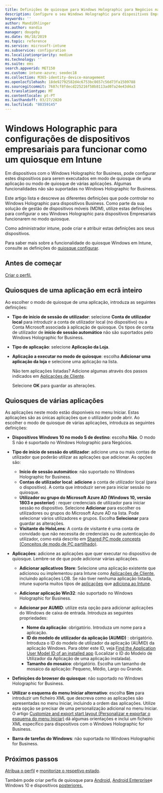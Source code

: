 ```yaml
---
title: Definições de quiosque para Windows Holographic para Negócios na Microsoft Intune - Azure Microsoft Docs
description: Configure o seu Windows Holographic para dispositivos Empresariais como quiosques de aplicação única e multi-aplicações, personalize o menu inicial, adicione aplicações, mostre a barra de tarefas e configure um navegador web no Microsoft Intune.
keywords: ''
author: MandiOhlinger
ms.author: mandia
manager: dougeby
ms.date: 06/18/2019
ms.topic: reference
ms.service: microsoft-intune
ms.subservice: configuration
ms.localizationpriority: medium
ms.technology: ''
ms.suite: ems
search.appverid: MET150
ms.custom: intune-azure; seodec18
ms.collection: M365-identity-device-management
ms.openlocfilehash: 18de92792582d4c6753bc8657c56d73fa1509788
ms.sourcegitcommit: 7687cf8fdecd225216f58b8113ad07a24e43d4a3
ms.translationtype: MT
ms.contentlocale: pt-PT
ms.lasthandoff: 03/27/2020
ms.locfileid: "80359145"
---
```

# <a name="windows-holographic-for-business-device-settings-to-run-as-a-kiosk-in-intune"></a>Windows Holographic para configurações de dispositivos empresariais para funcionar como um quiosque em Intune

Em dispositivos com o Windows Holographic for Business, pode configurar estes dispositivos para serem executados em modo de quiosque de uma aplicação ou modo de quiosque de várias aplicações. Algumas funcionalidades não são suportadas no Windows Holographic for Business.

Este artigo lista e descreve as diferentes definições que pode controlar no Windows Holographic para dispositivos Business. Como parte da sua solução de gestão de dispositivos móveis (MDM), utilize estas definições para configurar o seu Windows Holographic para dispositivos Empresariais funcionarem no modo quiosque.

Como administrador intune, pode criar e atribuir estas definições aos seus dispositivos.

Para saber mais sobre a funcionalidade do quiosque Windows em Intune, consulte as definições do [quiosque configurar](kiosk-settings.md).

## <a name="before-you-begin"></a>Antes de começar

[Criar o perfil.](kiosk-settings.md#create-the-profile)

## <a name="single-full-screen-app-kiosks"></a>Quiosques de uma aplicação em ecrã inteiro

Ao escolher o modo de quiosque de uma aplicação, introduza as seguintes definições:

- **Tipo de início de sessão de utilizador**: selecione **Conta de utilizador local** para introduzir a conta de utilizador local (no dispositivo) ou a Conta Microsoft associada à aplicação de quiosque. Os tipos de conta de utilizador de **início de sessão automático** não são suportados pelo Windows Holographic for Business.

- **Tipo de aplicação**: selecione **Aplicação da Loja**.

- **Aplicação a executar no modo de quiosque**: escolha **Adicionar uma aplicação da loja** e selecione uma aplicação na lista.

    Não tem aplicações listadas? Adicione algumas através dos passos indicados em [Aplicações de Cliente](../apps/apps-add.md).

    Selecione **OK** para guardar as alterações.

## <a name="multi-app-kiosks"></a>Quiosques de várias aplicações

As aplicações neste modo estão disponíveis no menu Iniciar. Estas aplicações são as únicas aplicações que o utilizador pode abrir. Ao escolher o modo de quiosque de várias aplicações, introduza as seguintes definições:

- **Dispositivos Windows 10 no modo S de destino**: escolha **Não**. O modo S não é suportado no Windows Holographic para Negócios.

- **Tipo de início de sessão do utilizador**: adicione uma ou mais contas de utilizador que poderão utilizar as aplicações que adicionar. As opções são: 

  - **Início de sessão automático**: não suportado no Windows Holographic for Business.
  - **Contas de utilizador local**: **adicione** a conta de utilizador local (para o dispositivo). A conta que introduzir serve para iniciar sessão no quiosque.
  - **Utilizador ou grupo do Microsoft Azure AD (Windows 10, versão 1803 e posterior)** : requer credenciais de utilizador para iniciar sessão no dispositivo. Selecione **Adicionar** para escolher os utilizadores ou grupos do Microsoft Azure AD na lista. Pode selecionar vários utilizadores e grupos. Escolha **Selecionar** para guardar as alterações.
  - **Visitante do HoloLens**: A conta de visitante é uma conta de convidado que não necessita de credenciais ou de autenticação do utilizador, como está descrito em [Shared PC mode concepts (Conceitos de modo de PC partilhado)](https://docs.microsoft.com/windows/configuration/set-up-shared-or-guest-pc#shared-pc-mode-concepts).

- **Aplicações**: adicione as aplicações que quer executar no dispositivo de quiosque. Lembre-se de que pode adicionar várias aplicações.

  - **Adicionar aplicativos Store**: Selecione uma aplicação existente que adicionou ou implementou para Intune como [Aplicações de Cliente](../apps/apps-add.md), incluindo aplicações LOB. Se não tiver nenhuma aplicação listada, intune suporta muitos tipos de [aplicações](../apps/apps-add.md) que [adiciona ao Intune](../apps/store-apps-windows.md).
  - **Adicionar aplicação Win32**: não suportado no Windows Holographic for Business.
  - **Adicionar por AUMID**: utilize esta opção para adicionar aplicações do Windows de caixa de entrada. Introduza as seguintes propriedades: 

    - **Nome da aplicação**: obrigatório. Introduza um nome para a aplicação.
    - **ID do modelo de utilizador da aplicação (AUMID)** : obrigatório. Introduza o ID do modelo de utilizador da aplicação (AUMID) da aplicação Windows. Para obter este ID, veja [Find the Application User Model ID of an installed app](https://docs.microsoft.com/windows-hardware/customize/enterprise/find-the-application-user-model-id-of-an-installed-app) (Localizar o ID do Modelo de Utilizador da Aplicação de uma aplicação instalada).
    - **Tamanho do mosaico**: obrigatório. Escolha um tamanho de mosaico da aplicação: Pequeno, Médio, Largo ou Grande.

- **Definições do browser do quiosque**: não suportado no Windows Holographic for Business.

- **Utilizar o esquema do menu Iniciar alternativo**: escolha **Sim** para introduzir um ficheiro XML que descreva como as aplicações são apresentadas no menu Iniciar, incluindo a ordem das aplicações. Utilize esta opção se precisar de uma personalização adicional no menu Iniciar. O artigo [Customize and export start layout (Personalizar e exportar o esquema do menu Iniciar)](https://docs.microsoft.com/hololens/hololens-kiosk#start-layout-for-hololens) dá algumas orientações e inclui um ficheiro XML específico para dispositivos com o Windows Holographic for Business.

- **Barra de tarefas do Windows**: não suportada no Windows Holographic for Business.

## <a name="next-steps"></a>Próximos passos

[Atribua o perfil](device-profile-assign.md) e [monitorize o respetivo estado](device-profile-monitor.md).

Também pode criar perfis de quiosque para [Android,](device-restrictions-android.md#kiosk) [Android Enterprise](device-restrictions-android-for-work.md#dedicated-devices)e Windows 10 e dispositivos [posteriores.](kiosk-settings-windows.md)
